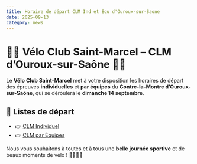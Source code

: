 ```yaml
---
title: Horaire de départ CLM Ind et Equ d'Ouroux-sur-Saone
date: 2025-09-13  
category: news  
---
```



# 🚴‍♂️ Vélo Club Saint-Marcel – CLM d’Ouroux-sur-Saône 🚴‍♀️

Le **Vélo Club Saint-Marcel** met à votre disposition les horaires de départ des épreuves **individuelles** et **par équipes** du **Contre-la-Montre d’Ouroux-sur-Saône**, qui se déroulera le **dimanche 14 septembre**.  

## 📄 Listes de départ
- 👉 [CLM Individuel](https://drive.google.com/file/d/15M0WztMqeTqhGErcQAYf4ko4MFG9ZTH_/view?usp=drive_link)  
- 👉 [CLM par Équipes](https://drive.google.com/file/d/1ldMjVruhOkphNoi63r8GtDQ2tbpyU8-p/view?usp=drive_link)  

Nous vous souhaitons à toutes et à tous une **belle journée sportive** et de beaux moments de vélo ! 💪🚴‍♂️✨
